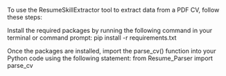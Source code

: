 To use the ResumeSkillExtractor tool to extract data from a PDF CV, follow these steps:

Install the required packages by running the following command in your terminal or command prompt: pip install -r requirements.txt

Once the packages are installed, import the parse_cv() function into your Python code using the following statement: from Resume_Parser import parse_cv

